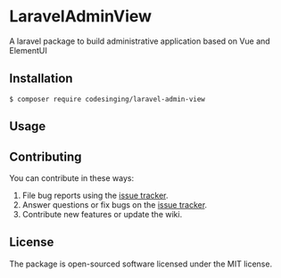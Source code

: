# LaravelAdminView

A laravel package to build administrative application based on Vue and ElementUI

## Installation

```shell
$ composer require codesinging/laravel-admin-view
```

## Usage

## Contributing

You can contribute in these ways:

1. File bug reports using the [issue tracker](https://github.com/codesinging/laravel-admin-view/issues).
2. Answer questions or fix bugs on the [issue tracker](https://github.com/codesinging/laravel-admin-view/issues).
3. Contribute new features or update the wiki.

## License

The package is open-sourced software licensed under the MIT license.